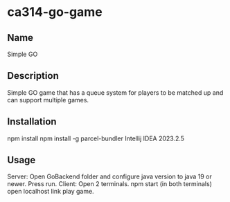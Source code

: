 # ca314-go-game

## Name
Simple GO

## Description
Simple GO game that has a queue system for players to be matched up and can support multiple games.

## Installation
npm install
npm install -g parcel-bundler
Intellij IDEA 2023.2.5

## Usage
Server:
Open GoBackend folder and configure java version to java 19 or newer. 
Press run.
Client:
Open 2 terminals.
npm start (in both terminals)
open localhost link
play game.
